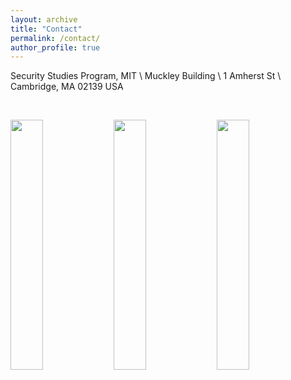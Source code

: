 ```yaml
---
layout: archive
title: "Contact"
permalink: /contact/
author_profile: true
---
```


Security Studies Program, MIT \\
Muckley Building \\
1 Amherst St \\
Cambridge, MA 02139 USA


&nbsp;

 <p float="left">
  <img src="https://www.trevorincerti.com/images/corruption.jpeg" width="32%" />
  <img src="https://www.trevorincerti.com/images/revolving_door.jpeg" width="32%" />
  <img src="https://www.trevorincerti.com/images/zoning.jpeg" width="32%" /> 
</p>

